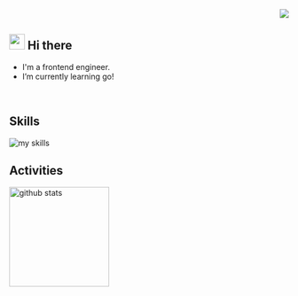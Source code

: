 <div align="right">
  <img src="https://komarev.com/ghpvc/?username=yuichi04" />
</div>



## <img src="https://media.giphy.com/media/hvRJCLFzcasrR4ia7z/giphy.gif" width="28"> Hi there

- I'm a frontend engineer.
- I’m currently learning go!
<br>


## Skills
<img alt="my skills" src="https://skillicons.dev/icons?theme=dark&perline=7&i=html,css,sass,tailwindcss,materialui,js,ts,react,next,gatsby,graphql,golang" />
<br>


## Activities
<div align="left"> 
  <img alt="github stats" height="180px" src="https://github-readme-stats.vercel.app/api/top-langs/?username=yuichi04&theme=vue-dark&layout=compact" />
</div>

